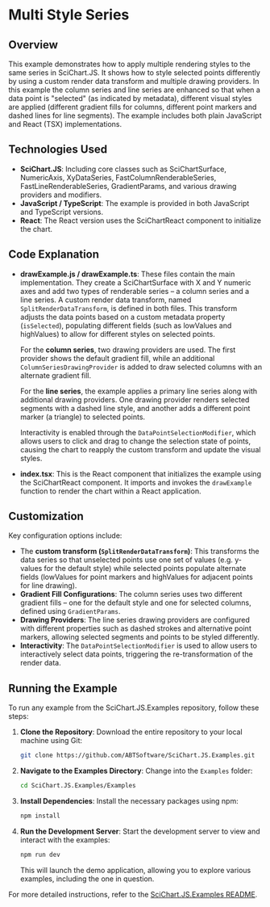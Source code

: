 # Multi Style Series

## Overview

This example demonstrates how to apply multiple rendering styles to the same series in SciChart.JS. It shows how to style selected points differently by using a custom render data transform and multiple drawing providers. In this example the column series and line series are enhanced so that when a data point is "selected" (as indicated by metadata), different visual styles are applied (different gradient fills for columns, different point markers and dashed lines for line segments). The example includes both plain JavaScript and React (TSX) implementations.

## Technologies Used

-   **SciChart.JS**: Including core classes such as SciChartSurface, NumericAxis, XyDataSeries, FastColumnRenderableSeries, FastLineRenderableSeries, GradientParams, and various drawing providers and modifiers.
-   **JavaScript / TypeScript**: The example is provided in both JavaScript and TypeScript versions.
-   **React**: The React version uses the SciChartReact component to initialize the chart.

## Code Explanation

-   **drawExample.js / drawExample.ts**: These files contain the main implementation. They create a SciChartSurface with X and Y numeric axes and add two types of renderable series – a column series and a line series. A custom render data transform, named `SplitRenderDataTransform`, is defined in both files. This transform adjusts the data points based on a custom metadata property (`isSelected`), populating different fields (such as lowValues and highValues) to allow for different styles on selected points.

    For the **column series**, two drawing providers are used. The first provider shows the default gradient fill, while an additional `ColumnSeriesDrawingProvider` is added to draw selected columns with an alternate gradient fill.

    For the **line series**, the example applies a primary line series along with additional drawing providers. One drawing provider renders selected segments with a dashed line style, and another adds a different point marker (a triangle) to selected points.

    Interactivity is enabled through the `DataPointSelectionModifier`, which allows users to click and drag to change the selection state of points, causing the chart to reapply the custom transform and update the visual styles.

-   **index.tsx**: This is the React component that initializes the example using the SciChartReact component. It imports and invokes the `drawExample` function to render the chart within a React application.

## Customization

Key configuration options include:

-   The **custom transform (`SplitRenderDataTransform`)**: This transforms the data series so that unselected points use one set of values (e.g. y-values for the default style) while selected points populate alternate fields (lowValues for point markers and highValues for adjacent points for line drawing).
-   **Gradient Fill Configurations**: The column series uses two different gradient fills – one for the default style and one for selected columns, defined using `GradientParams`.
-   **Drawing Providers**: The line series drawing providers are configured with different properties such as dashed strokes and alternative point markers, allowing selected segments and points to be styled differently.
-   **Interactivity**: The `DataPointSelectionModifier` is used to allow users to interactively select data points, triggering the re-transformation of the render data.

## Running the Example

To run any example from the SciChart.JS.Examples repository, follow these steps:

1. **Clone the Repository**: Download the entire repository to your local machine using Git:

    ```bash
    git clone https://github.com/ABTSoftware/SciChart.JS.Examples.git
    ```

2. **Navigate to the Examples Directory**: Change into the `Examples` folder:

    ```bash
    cd SciChart.JS.Examples/Examples
    ```

3. **Install Dependencies**: Install the necessary packages using npm:

    ```bash
    npm install
    ```

4. **Run the Development Server**: Start the development server to view and interact with the examples:

    ```bash
    npm run dev
    ```

    This will launch the demo application, allowing you to explore various examples, including the one in question.

For more detailed instructions, refer to the [SciChart.JS.Examples README](https://github.com/ABTSoftware/SciChart.JS.Examples/blob/master/README.md).
